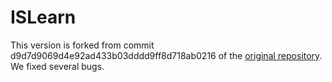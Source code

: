 # ISLearn

This version is forked from commit d9d7d9069d4e92ad433b03dddd9ff8d718ab0216 of the [original repository](https://github.com/rindPHI/islearn). We fixed several bugs.

